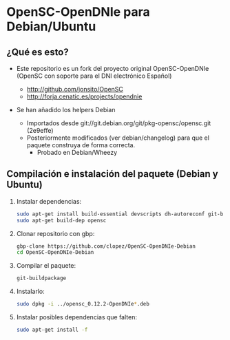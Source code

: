 OpenSC-OpenDNIe para Debian/Ubuntu
==================================

¿Qué es esto?
-------------

* Este repositorio es un fork del proyecto original OpenSC-OpenDNIe (OpenSC con soporte para el DNI electrónico Español)
    * http://github.com/jonsito/OpenSC
    * http://forja.cenatic.es/projects/opendnie

* Se han añadido los helpers Debian
  * Importados desde git://git.debian.org/git/pkg-opensc/opensc.git (2e9effe)
  * Posteriormente modificados (ver debian/changelog) para que el paquete construya de forma correcta.
      * Probado en Debian/Wheezy


Compilación e instalación del paquete (Debian y Ubuntu)
-------------------------------------------------------

1. Instalar dependencias:

   ```bash
   sudo apt-get install build-essential devscripts dh-autoreconf git-buildpackage
   sudo apt-get build-dep opensc
   ```

2. Clonar repositorio con gbp:

   ```bash
   gbp-clone https://github.com/clopez/OpenSC-OpenDNIe-Debian
   cd OpenSC-OpenDNIe-Debian
   ```

3. Compilar el paquete:

   ```bash
   git-buildpackage
   ```

4. Instalarlo:

   ```bash
   sudo dpkg -i ../opensc_0.12.2-OpenDNIe*.deb
   ```

5. Instalar posibles dependencias que falten:

   ```bash
   sudo apt-get install -f
   ```
